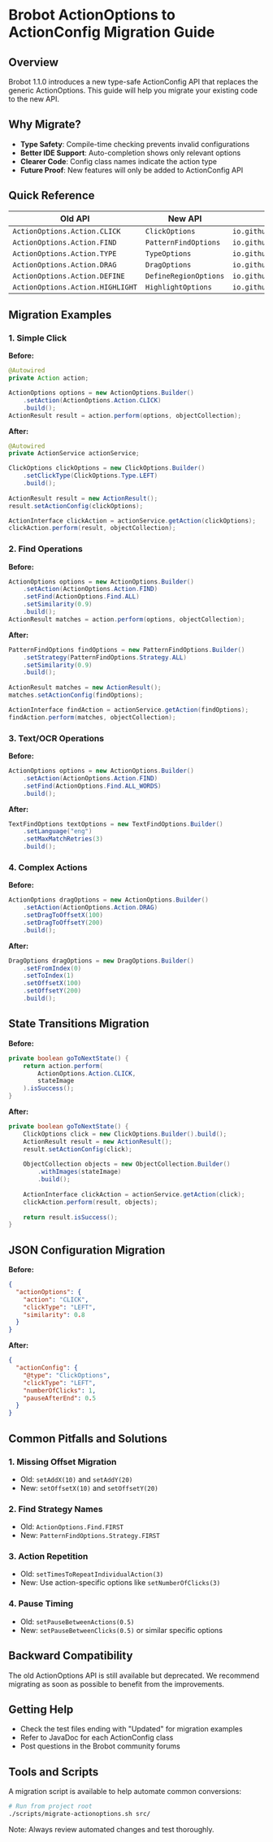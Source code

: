 # Brobot ActionOptions to ActionConfig Migration Guide

## Overview

Brobot 1.1.0 introduces a new type-safe ActionConfig API that replaces the generic ActionOptions. This guide will help you migrate your existing code to the new API.

## Why Migrate?

- **Type Safety**: Compile-time checking prevents invalid configurations
- **Better IDE Support**: Auto-completion shows only relevant options
- **Clearer Code**: Config class names indicate the action type
- **Future Proof**: New features will only be added to ActionConfig API

## Quick Reference

| Old API | New API | Import |
|---------|---------|--------|
| `ActionOptions.Action.CLICK` | `ClickOptions` | `io.github.jspinak.brobot.action.basic.click.ClickOptions` |
| `ActionOptions.Action.FIND` | `PatternFindOptions` | `io.github.jspinak.brobot.action.basic.find.PatternFindOptions` |
| `ActionOptions.Action.TYPE` | `TypeOptions` | `io.github.jspinak.brobot.action.basic.type.TypeOptions` |
| `ActionOptions.Action.DRAG` | `DragOptions` | `io.github.jspinak.brobot.action.basic.drag.DragOptions` |
| `ActionOptions.Action.DEFINE` | `DefineRegionOptions` | `io.github.jspinak.brobot.action.basic.region.DefineRegionOptions` |
| `ActionOptions.Action.HIGHLIGHT` | `HighlightOptions` | `io.github.jspinak.brobot.action.basic.focus.HighlightOptions` |

## Migration Examples

### 1. Simple Click

**Before:**
```java
@Autowired
private Action action;

ActionOptions options = new ActionOptions.Builder()
    .setAction(ActionOptions.Action.CLICK)
    .build();
ActionResult result = action.perform(options, objectCollection);
```

**After:**
```java
@Autowired
private ActionService actionService;

ClickOptions clickOptions = new ClickOptions.Builder()
    .setClickType(ClickOptions.Type.LEFT)
    .build();
    
ActionResult result = new ActionResult();
result.setActionConfig(clickOptions);

ActionInterface clickAction = actionService.getAction(clickOptions);
clickAction.perform(result, objectCollection);
```

### 2. Find Operations

**Before:**
```java
ActionOptions options = new ActionOptions.Builder()
    .setAction(ActionOptions.Action.FIND)
    .setFind(ActionOptions.Find.ALL)
    .setSimilarity(0.9)
    .build();
ActionResult matches = action.perform(options, objectCollection);
```

**After:**
```java
PatternFindOptions findOptions = new PatternFindOptions.Builder()
    .setStrategy(PatternFindOptions.Strategy.ALL)
    .setSimilarity(0.9)
    .build();
    
ActionResult matches = new ActionResult();
matches.setActionConfig(findOptions);

ActionInterface findAction = actionService.getAction(findOptions);
findAction.perform(matches, objectCollection);
```

### 3. Text/OCR Operations

**Before:**
```java
ActionOptions options = new ActionOptions.Builder()
    .setAction(ActionOptions.Action.FIND)
    .setFind(ActionOptions.Find.ALL_WORDS)
    .build();
```

**After:**
```java
TextFindOptions textOptions = new TextFindOptions.Builder()
    .setLanguage("eng")
    .setMaxMatchRetries(3)
    .build();
```

### 4. Complex Actions

**Before:**
```java
ActionOptions dragOptions = new ActionOptions.Builder()
    .setAction(ActionOptions.Action.DRAG)
    .setDragToOffsetX(100)
    .setDragToOffsetY(200)
    .build();
```

**After:**
```java
DragOptions dragOptions = new DragOptions.Builder()
    .setFromIndex(0)
    .setToIndex(1)
    .setOffsetX(100)
    .setOffsetY(200)
    .build();
```

## State Transitions Migration

**Before:**
```java
private boolean goToNextState() {
    return action.perform(
        ActionOptions.Action.CLICK, 
        stateImage
    ).isSuccess();
}
```

**After:**
```java
private boolean goToNextState() {
    ClickOptions click = new ClickOptions.Builder().build();
    ActionResult result = new ActionResult();
    result.setActionConfig(click);
    
    ObjectCollection objects = new ObjectCollection.Builder()
        .withImages(stateImage)
        .build();
        
    ActionInterface clickAction = actionService.getAction(click);
    clickAction.perform(result, objects);
    
    return result.isSuccess();
}
```

## JSON Configuration Migration

**Before:**
```json
{
  "actionOptions": {
    "action": "CLICK",
    "clickType": "LEFT",
    "similarity": 0.8
  }
}
```

**After:**
```json
{
  "actionConfig": {
    "@type": "ClickOptions",
    "clickType": "LEFT",
    "numberOfClicks": 1,
    "pauseAfterEnd": 0.5
  }
}
```

## Common Pitfalls and Solutions

### 1. Missing Offset Migration
- Old: `setAddX(10)` and `setAddY(20)`
- New: `setOffsetX(10)` and `setOffsetY(20)`

### 2. Find Strategy Names
- Old: `ActionOptions.Find.FIRST`
- New: `PatternFindOptions.Strategy.FIRST`

### 3. Action Repetition
- Old: `setTimesToRepeatIndividualAction(3)`
- New: Use action-specific options like `setNumberOfClicks(3)`

### 4. Pause Timing
- Old: `setPauseBetweenActions(0.5)`
- New: `setPauseBetweenClicks(0.5)` or similar specific options

## Backward Compatibility

The old ActionOptions API is still available but deprecated. We recommend migrating as soon as possible to benefit from the improvements.

## Getting Help

- Check the test files ending with "Updated" for migration examples
- Refer to JavaDoc for each ActionConfig class
- Post questions in the Brobot community forums

## Tools and Scripts

A migration script is available to help automate common conversions:
```bash
# Run from project root
./scripts/migrate-actionoptions.sh src/
```

Note: Always review automated changes and test thoroughly.